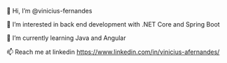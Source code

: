 👋 Hi, I’m @vinicius-fernandes

👀 I’m interested in back end development with .NET Core and Spring Boot

🌱 I’m currently learning Java and Angular

📫 Reach me at linkedin https://www.linkedin.com/in/vinicius-afernandes/

<!---
vinicius-fernandes/vinicius-fernandes is a ✨ special ✨ repository because its `README.md` (this file) appears on your GitHub profile.
You can click the Preview link to take a look at your changes.
--->
